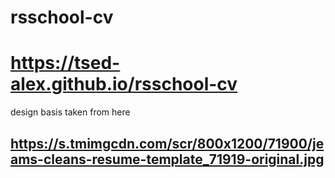 # rsschool-cv

# https://tsed-alex.github.io/rsschool-cv

design basis taken from here
## https://s.tmimgcdn.com/scr/800x1200/71900/jeams-cleans-resume-template_71919-original.jpg
